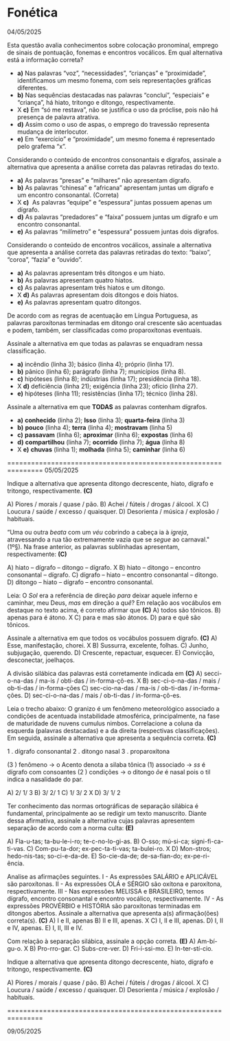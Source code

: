 
# Fonética

04/05/2025

Esta questão avalia conhecimentos sobre colocação pronominal, emprego de sinais de pontuação, fonemas e encontros vocálicos. Em qual alternativa está a informação correta?

- **a)** Nas palavras “voz”, “necessidades”, “crianças” e “proximidade”, identificamos um mesmo fonema, com seis representações gráficas diferentes.
- **b)** Nas sequências destacadas nas palavras “concluí”, “especiais” e “criança”, há hiato, tritongo e ditongo, respectivamente.
- X **c)** Em “só me restava”, não se justifica o uso da próclise, pois não há presença de palavra atrativa.
- **d)** Assim como o uso de aspas, o emprego do travessão representa mudança de interlocutor.
- **e)** Em “exercício” e “proximidade”, um mesmo fonema é representado pelo grafema “x”.


Considerando o conteúdo de encontros consonantais e dígrafos, assinale a alternativa que apresenta a análise correta das palavras retiradas do texto.

- **a)** As palavras “presas” e “milhares” não apresentam dígrafo.
-  **b)** As palavras “chinesa” e “africana” apresentam juntas um dígrafo e um encontro consonantal. (Correta)
- X **c)**  As palavras “equipe” e “espessura” juntas possuem apenas um dígrafo.
- **d)** As palavras “predadores” e “faixa” possuem juntas um dígrafo e um encontro consonantal.
- **e)** As palavras “milímetro” e “espessura” possuem juntas dois dígrafos.


Considerando o conteúdo de encontros vocálicos, assinale a alternativa que apresenta a análise correta das palavras retiradas do texto: “baixo”, “coroa”, “fazia” e “ouvido”.

- **a)** As palavras apresentam três ditongos e um hiato.
- **b)** As palavras apresentam quatro hiatos.
- **c)** As palavras apresentam três hiatos e um ditongo.
- X **d)** As palavras apresentam dois ditongos e dois hiatos.
- **e)** As palavras apresentam quatro ditongos.


De acordo com as regras de acentuação em Língua Portuguesa, as palavras paroxítonas terminadas em ditongo oral crescente são acentuadas e podem, também, ser classificadas como proparoxítonas eventuais.

Assinale a alternativa em que todas as palavras se enquadram nessa classificação.

- **a)** incêndio (linha 3); básico (linha 4); próprio (linha 17).
- **b)** pânico (linha 6); parágrafo (linha 7); municípios (linha 8).
- **c)** hipóteses (linha 8); indústrias (linha 17); presidência (linha 18).
- X **d)** deficiência (linha 21); exigência (linha 23); ofício (linha 27).
- **e)** hipóteses (linha 11); resistências (linha 17); técnico (linha 28).



Assinale a alternativa em que **TODAS** as palavras contenham dígrafos. 

- **a)** **conhecido** (linha 2); **Isso** (linha 3); **quarta-feira** (linha 3) 
- **b)** **pouco** (linha 4); **terra** (linha 4); **mostravam** (linha 5) 
- **c)** **passavam** (linha 6); **aproximar** (linha 6); **expostas** (linha 6)
- **d)** **compartilhou** (linha 7); **ocorrido** (linha 7); **água** (linha 8) 
- X **e)** **chuvas** (linha 1); **molhada** (linha 5); **caminhar** (linha 6)

===============================================================
05/05/2025


Indique a alternativa que apresenta ditongo decrescente, hiato, dígrafo e tritongo, respectivamente. **(C)**

A) Piores / morais / quase / pão. 
B) Achei / fúteis / drogas / álcool. 
X C) Loucura / saúde / excesso / quaisquer. 
D) Desorienta / música / explosão / habituais.

“Uma ou outra *beata* com um *véu* cobrindo a cabeça ia à *igreja*, atravessando a rua tão extremamente vazia que se *segue* ao carnaval." (1º§).
Na frase anterior, as palavras sublinhadas apresentam, respectivamente: **(C)**

A) hiato – dígrafo – ditongo – dígrafo. 
X B) hiato – ditongo – encontro consonantal – dígrafo. 
C) dígrafo – hiato – encontro consonantal – ditongo. 
D) ditongo – hiato – dígrafo – encontro consonantal.

Leia: O *Sol* era a referência de direção *para* deixar aquele inferno e caminhar, meu Deus, *mas* em direção a *quê*? 
Em relação aos vocábulos em destaque no texto acima, é correto afirmar que **(C)**
A) todos são tônicos. 
B) apenas para é átono. 
X C) para e mas são átonos. 
D) para e quê são tônicos.

Assinale a alternativa em que todos os vocábulos possuem dígrafo. **(C)**
A) Esse, manifestação, chorei. 
X B) Sussurra, excelente, folhas. 
C) Junho, subjugação, querendo. 
D) Crescente, repactuar, esquecer. 
E) Convicção, desconectar, joelhaços.

A divisão silábica das palavras está corretamente indicada em **(C)**
A) secci-o-na-das / ma-is / obti-das / in-forma-çõ-es. 
X B) sec-ci-o-na-das / mais / ob-ti-das / in-forma-ções 
C) sec-cio-na-das / ma-is / ob-ti-das / in-forma-ções. 
D) sec-ci-o-na-das / mais / ob-ti-das / in-forma-çõ-es.

Leia o trecho abaixo:
O granizo é um fenômeno meteorológico associado a condições de acentuada instabilidade atmosférica, principalmente, na fase de maturidade de nuvens cumulus nimbos. 
Correlacione a coluna da esquerda (palavras destacadas) e a da direita (respectivas classificações). Em seguida, assinale a alternativa que apresenta a sequência correta. **(C)**

1 . dígrafo consonantal 
2 . ditongo nasal 
3 . proparoxítona 

(3 ) fenômeno -> o Acento denota a silaba tônica
(1) associado  -> *ss* é dígrafo com consoantes
(2 ) condições  -> o ditongo *õe* é nasal pois o til indica a nasalidade do par.

A) 2/ 1/ 3 
B) 3/ 2/ 1 
C) 1/ 3/ 2 
X D) 3/ 1/ 2

Ter conhecimento das normas ortográficas de separação silábica é fundamental, principalmente ao se redigir um texto manuscrito. Diante dessa afirmativa, assinale a alternativa cujas palavras apresentem separação de acordo com a norma culta: **(E)**

A) Fla-u-tas; ta-bu-le-i-ro; te-c-no-lo-gi-as. 
B) O-sso; mú-si-ca; signi-fi-ca-ti-vas. 
C) Com-pu-ta-dor; ex-pec-ta-ti-vas; ta-bulei-ro. 
X D) Mon-stros; hedo-nis-tas; so-ci-e-da-de. 
E) So-cie-da-de; de-sa-fian-do; ex-pe-ri-ência.

Analise as afirmações seguintes. 
I - As expressões SALÁRIO e APLICÁVEL são paroxítonas. 
II - As expressões OLÁ e SÉRGIO são oxítona e paroxítona, respectivamente. 
III - Nas expressões MELISSA e BRASILEIRO, temos dígrafo, encontro consonantal e encontro vocálico, respectivamente. 
IV - As expressões PROVÉRBIO e HISTÓRIA são paroxítonas terminadas em ditongos abertos. Assinale a alternativa que apresenta a(s) afirmação(ões) correta(s). **(C)**
A) I e II, apenas 
B) II e III, apenas. 
X C) I, II e III, apenas. 
D) I, II e IV, apenas. 
E) I, II, III e IV.

Com relação à separação silábica, assinale a opção correta. **(E)**
A) Am-bí-gu-o. 
X B) Pro-rro-gar. 
C) Subs-cre-ver. 
D) Fri-í-ssi-mo.
E) In-ter-stí-cio.

Indique a alternativa que apresenta ditongo decrescente, hiato, dígrafo e tritongo, respectivamente. **(C)**

A) Piores / morais / quase / pão. 
B) Achei / fúteis / drogas / álcool. 
X C) Loucura / saúde / excesso / quaisquer. 
D) Desorienta / música / explosão / habituais.

===============================================================

09/05/2025

